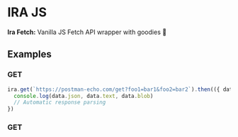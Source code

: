 # IRA JS

**Ira Fetch:** Vanilla JS Fetch API wrapper with goodies 🍒

## Examples

### GET

```js
ira.get(`https://postman-echo.com/get?foo1=bar1&foo2=bar2`).then(({ data }) => {
  console.log(data.json, data.text, data.blob)
  // Automatic response parsing
})
```

### GET
